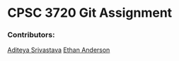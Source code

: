 # CPSC 3720 Git Assignment

### Contributors:

[Aditeya Srivastava](https://github.com/aditeyaS)
[Ethan Anderson](https://github.com/Elan456)
